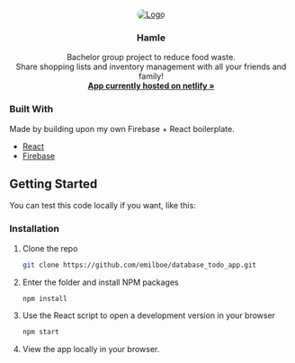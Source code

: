 
<!-- PROJECT LOGO -->
<br />
<p align="center">
  <a href="https://hamle.netlify.app/">
    <img style="border-radius:20px" src="https://i.imgur.com/arwHDys.png" alt="Logo">
  </a>

  <h3 align="center">Hamle</h3>

  <p align="center">
    Bachelor group project to reduce food waste.
    <br />
    Share shopping lists and inventory management with all your friends and family!
    <br />
    <a href="https://hamle.netlify.app/"><strong>App currently hosted on netlify »</strong></a>
    <br />
  </p>
</p>


<!-- ABOUT THE PROJECT -->
<!-- ## About The Project

[![Product Name Screen Shot][product-screenshot]](https://example.com)

There are many great README templates available on GitHub, however, I didn't find one that really suit my needs so I created this enhanced one. I want to create a README template so amazing that it'll be the last one you ever need -- I think this is it.

Here's why:
* Your time should be focused on creating something amazing. A project that solves a problem and helps others
* You shouldn't be doing the same tasks over and over like creating a README from scratch
* You should element DRY principles to the rest of your life :smile:

Of course, no one template will serve all projects since your needs may be different. So I'll be adding more in the near future. You may also suggest changes by forking this repo and creating a pull request or opening an issue. Thanks to all the people have have contributed to expanding this template!

A list of commonly used resources that I find helpful are listed in the acknowledgements. -->

### Built With

Made by building upon my own Firebase + React boilerplate.

* [React](https://reactjs.org/)
* [Firebase](https://firebase.google.com/)



<!-- GETTING STARTED -->
## Getting Started

You can test this code locally if you want, like this: 

### Installation

1. Clone the repo
   ```sh
   git clone https://github.com/emilboe/database_todo_app.git
   ```
2. Enter the folder and install NPM packages
   ```sh
   npm install
   ```
3. Use the React script to open a development version in your browser
   ```sh
   npm start
   ```
4. View the app locally in your browser.

